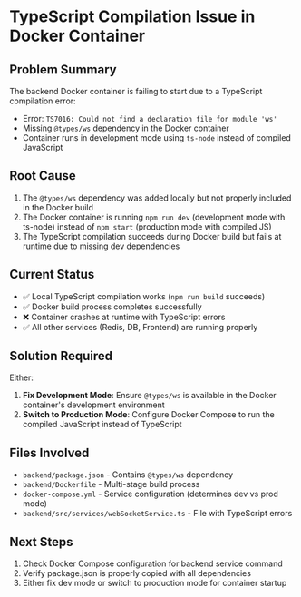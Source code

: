 # TypeScript Compilation Issue in Docker Container

## Problem Summary
The backend Docker container is failing to start due to a TypeScript compilation error:
- Error: `TS7016: Could not find a declaration file for module 'ws'`
- Missing `@types/ws` dependency in the Docker container
- Container runs in development mode using `ts-node` instead of compiled JavaScript

## Root Cause
1. The `@types/ws` dependency was added locally but not properly included in the Docker build
2. The Docker container is running `npm run dev` (development mode with ts-node) instead of `npm start` (production mode with compiled JS)
3. The TypeScript compilation succeeds during Docker build but fails at runtime due to missing dev dependencies

## Current Status
- ✅ Local TypeScript compilation works (`npm run build` succeeds)
- ✅ Docker build process completes successfully
- ❌ Container crashes at runtime with TypeScript errors
- ✅ All other services (Redis, DB, Frontend) are running properly

## Solution Required
Either:
1. **Fix Development Mode**: Ensure `@types/ws` is available in the Docker container's development environment
2. **Switch to Production Mode**: Configure Docker Compose to run the compiled JavaScript instead of TypeScript

## Files Involved
- `backend/package.json` - Contains `@types/ws` dependency
- `backend/Dockerfile` - Multi-stage build process
- `docker-compose.yml` - Service configuration (determines dev vs prod mode)
- `backend/src/services/webSocketService.ts` - File with TypeScript errors

## Next Steps
1. Check Docker Compose configuration for backend service command
2. Verify package.json is properly copied with all dependencies
3. Either fix dev mode or switch to production mode for container startup